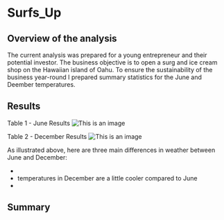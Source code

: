 # Surfs_Up

## Overview of the analysis
  The current analysis was prepared for a young entrepreneur and their potential investor. The business objective is to open a surg and ice cream shop on the Hawaiian island of Oahu. To ensure the sustainability of the business year-round I prepared summary statistics for the June and Deember temperatures. 
  
## Results
  Table 1 - June Results ![This is an image](https://myoctocat.com/assets/images/base-octocat.svg)
  
  Table 2 - December Results ![This is an image](https://myoctocat.com/assets/images/base-octocat.svg)
  
  As illustrated above, here are three main differences in weather between June and December: 
  
  - 
  - temperatures in December are a little cooler compared to June
  -
  

## Summary
